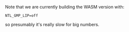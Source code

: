 Note that we are currently building the WASM version with:

```
NTL_GMP_LIP=off
```

so presumably it's really slow for big numbers.
